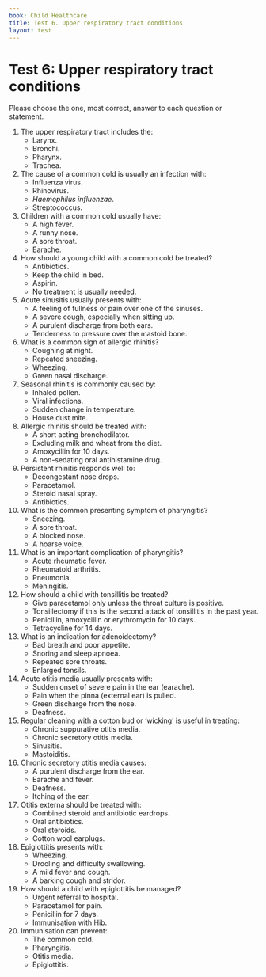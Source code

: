 ```yaml
---
book: Child Healthcare
title: Test 6. Upper respiratory tract conditions
layout: test
---
```


# Test 6: Upper respiratory tract conditions

Please choose the one, most correct, answer to each question or statement.

1.	The upper respiratory tract includes the:
	*	Larynx.
	*	Bronchi.
	*	Pharynx.
	*	Trachea.
2.	The cause of a common cold is usually an infection with:
	*	Influenza virus.
	*	Rhinovirus.
	*	*Haemophilus influenzae*.
	*	Streptococcus.
3.	Children with a common cold usually have:
	*	A high fever.
	*	A runny nose.
	*	A sore throat.
	*	Earache.
4.	How should a young child with a common cold be treated?
	*	Antibiotics.
	*	Keep the child in bed.
	*	Aspirin.
	*	No treatment is usually needed.
5.	Acute sinusitis usually presents with:
	*	A feeling of fullness or pain over one of the sinuses.
	*	A severe cough, especially when sitting up.
	*	A purulent discharge from both ears.
	*	Tenderness to pressure over the mastoid bone.
6.	What is a common sign of allergic rhinitis?
	*	Coughing at night.
	*	Repeated sneezing.
	*	Wheezing.
	*	Green nasal discharge.
7.	Seasonal rhinitis is commonly caused by:
	*	Inhaled pollen.
	*	Viral infections.
	*	Sudden change in temperature.
	*	House dust mite.
8.	Allergic rhinitis should be treated with:
	*	A short acting bronchodilator.
	*	Excluding milk and wheat from the diet.
	*	Amoxycillin for 10 days.
	*	A non-sedating oral antihistamine drug.
9.	Persistent rhinitis responds well to:
	*	Decongestant nose drops.
	*	Paracetamol.
	*	Steroid nasal spray.
	*	Antibiotics.
10.	What is the common presenting symptom of pharyngitis?
	*	Sneezing.
	*	A sore throat.
	*	A blocked nose.
	*	A hoarse voice.
11.	What is an important complication of pharyngitis?
	*	Acute rheumatic fever.
	*	Rheumatoid arthritis.
	*	Pneumonia.
	*	Meningitis.
12.	How should a child with tonsillitis be treated?
	*	Give paracetamol only unless the throat culture is positive.
	*	Tonsillectomy if this is the second attack of tonsillitis in the past year.
	*	Penicillin, amoxycillin or erythromycin for 10 days.
	*	Tetracycline for 14 days.
13.	What is an indication for adenoidectomy?
	*	Bad breath and poor appetite.
	*	Snoring and sleep apnoea.
	*	Repeated sore throats.
	*	Enlarged tonsils.
14.	Acute otitis media usually presents with:
	*	Sudden onset of severe pain in the ear (earache).
	*	Pain when the pinna  (external ear) is pulled.
	*	Green discharge from the nose.
	*	Deafness.
15.	Regular cleaning with a cotton bud or ‘wicking’ is useful in treating:
	*	Chronic suppurative otitis media.
	*	Chronic secretory otitis media.
	*	Sinusitis.
	*	Mastoiditis.
16.	Chronic secretory otitis media causes:
	*	A purulent discharge from the ear.
	*	Earache and fever.
	*	Deafness.
	*	Itching of the ear.
17.	Otitis externa should be treated with:
	*	Combined steroid and antibiotic eardrops.
	*	Oral antibiotics.
	*	Oral steroids.
	*	Cotton wool earplugs.
18.	Epiglottitis presents with:
	*	Wheezing.
	*	Drooling and difficulty swallowing.
	*	A mild fever and cough.
	*	A barking cough and stridor.
19.	How should a child with epiglottitis be managed?
	*	Urgent referral to hospital.
	*	Paracetamol for pain.
	*	Penicillin for 7 days.
	*	Immunisation with Hib.
20.	Immunisation can prevent:
	*	The common cold.
	*	Pharyngitis.
	*	Otitis media.
	*	Epiglottitis.
